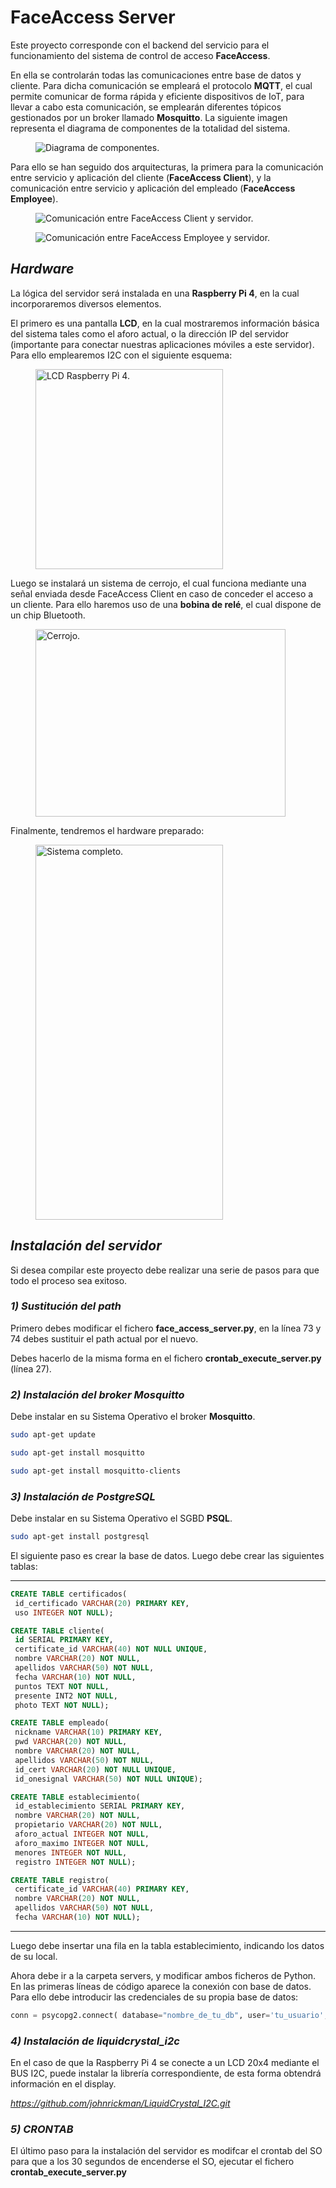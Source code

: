 # FaceAccess Server

Este proyecto corresponde con el backend del servicio para el funcionamiento del sistema de control de acceso **FaceAccess**.

En ella se controlarán todas las comunicaciones entre base de datos y cliente. Para dicha comunicación se empleará el protocolo **MQTT**, el cual permite comunicar de forma rápida y eficiente dispositivos de IoT, para llevar a cabo esta comunicación, se emplearán diferentes tópicos gestionados por un broker llamado **Mosquitto**. La siguiente imagen representa el diagrama de componentes de la totalidad del sistema.

<figure>
  <img
  src="./photos/components.png"
  alt="Diagrama de componentes.">
</figure>

Para ello se han seguido dos arquitecturas, la primera para la comunicación entre servicio y aplicación del cliente (**FaceAccess Client**), y la comunicación entre servicio y aplicación del empleado (**FaceAccess Employee**).

<figure>
  <img
  src="./photos/arch1.png"
  alt="Comunicación entre FaceAccess Client y servidor.">
</figure>


<figure>
  <img
  src="./photos/arch2.png"
  alt="Comunicación entre FaceAccess Employee y servidor.">
</figure>

## *Hardware*

La lógica del servidor será instalada en una **Raspberry Pi 4**, en la cual incorporaremos diversos elementos.

El primero es una pantalla **LCD**, en la cual mostraremos información básica del sistema tales como el aforo actual, o la dirección IP del servidor (importante para conectar nuestras aplicaciones móviles a este servidor). Para ello emplearemos I2C con el siguiente esquema:

<figure>
  <img
  src="./photos/lcd.png"
  width="300" height="320"
  alt="LCD Raspberry Pi 4.">
</figure>

Luego se instalará un sistema de cerrojo, el cual funciona mediante una señal enviada desde FaceAccess Client en caso de conceder el acceso a un cliente. Para ello haremos uso de una **bobina de relé**, el cual dispone de un chip Bluetooth.

<figure>
  <img
  src="./photos/lock.png"
  width="400" height="300"
  alt="Cerrojo.">
</figure>

Finalmente, tendremos el hardware preparado:

<figure>
  <img
  src="./photos/total.png"
  width="300" height="600"
  alt="Sistema completo.">
</figure>

## *Instalación del servidor*

Si desea compilar este proyecto debe realizar una serie de pasos para que todo el proceso sea exitoso.

### *1) Sustitución del path*

Primero debes modificar el fichero **face_access_server.py**, en la línea 73 y 74 debes sustituir el path actual por el nuevo.

Debes hacerlo de la misma forma en el fichero **crontab_execute_server.py** (línea 27).

### *2) Instalación del broker Mosquitto*

Debe instalar en su Sistema Operativo el broker **Mosquitto**.

   ```sh
   sudo apt-get update

   sudo apt-get install mosquitto

   sudo apt-get install mosquitto-clients
   ```

### *3) Instalación de PostgreSQL*

Debe instalar en su Sistema Operativo el SGBD **PSQL**.

   ```sh
   sudo apt-get install postgresql
   ```

El siguiente paso es crear la base de datos. Luego debe crear las siguientes tablas:

----------------------------------------------------

   ```sql
   CREATE TABLE certificados(
    id_certificado VARCHAR(20) PRIMARY KEY,
    uso INTEGER NOT NULL);

   CREATE TABLE cliente(
    id SERIAL PRIMARY KEY,
    certificate_id VARCHAR(40) NOT NULL UNIQUE,
    nombre VARCHAR(20) NOT NULL,
    apellidos VARCHAR(50) NOT NULL,
    fecha VARCHAR(10) NOT NULL,
    puntos TEXT NOT NULL,
    presente INT2 NOT NULL,
    photo TEXT NOT NULL);

   CREATE TABLE empleado(
    nickname VARCHAR(10) PRIMARY KEY,
    pwd VARCHAR(20) NOT NULL,
    nombre VARCHAR(20) NOT NULL,
    apellidos VARCHAR(50) NOT NULL,
    id_cert VARCHAR(20) NOT NULL UNIQUE,
    id_onesignal VARCHAR(50) NOT NULL UNIQUE);

   CREATE TABLE establecimiento(
    id_establecimiento SERIAL PRIMARY KEY,
    nombre VARCHAR(20) NOT NULL,
    propietario VARCHAR(20) NOT NULL,
    aforo_actual INTEGER NOT NULL,
    aforo_maximo INTEGER NOT NULL,
    menores INTEGER NOT NULL,
    registro INTEGER NOT NULL);

   CREATE TABLE registro(
    certificate_id VARCHAR(40) PRIMARY KEY,
    nombre VARCHAR(20) NOT NULL,
    apellidos VARCHAR(50) NOT NULL,
    fecha VARCHAR(10) NOT NULL);
   ```

----------------------------------------------------

Luego debe insertar una fila en la tabla establecimiento, indicando los datos de su local.

Ahora debe ir a la carpeta servers, y modificar ambos ficheros de Python. En las primeras líneas de código aparece la conexión con base de datos. Para ello debe introducir las credenciales de su propia base de datos:

   ```py
   conn = psycopg2.connect( database="nombre_de_tu_db", user='tu_usuario', password='tu_password', host='localhost', port= '5432')
   ```

### *4) Instalación de liquidcrystal_i2c*

En el caso de que la Raspberry Pi 4 se conecte a un LCD 20x4 mediante el BUS I2C, puede instalar la librería correspondiente, de esta forma obtendrá información en el display.

*https://github.com/johnrickman/LiquidCrystal_I2C.git*


### *5) CRONTAB*

El último paso para la instalación del servidor es modifcar el crontab del SO para que a los 30 segundos de encenderse el SO, ejecutar el fichero **crontab_execute_server.py**
